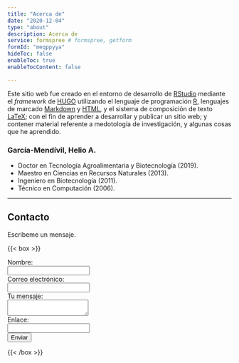 ```yaml
---
title: "Acerca de"
date: "2020-12-04"
type: "about"
description: Acerca de
service: formspree # formspree, getform
formId: "meqppyya"
hideToc: false
enableToc: true
enableTocContent: false

---
```




Este sitio web fue creado en el entorno de desarrollo de [RStudio](https://es.wikipedia.org/wiki/RStudio) mediante el *framework* de [HUGO](https://gohugo.io/) utilizando el lenguaje de programación [R](https://es.wikipedia.org/wiki/R_(lenguaje_de_programaci%C3%B3n)), lenguajes de marcado [Markdown](https://es.wikipedia.org/wiki/Markdown) y [HTML](https://es.wikipedia.org/wiki/HTML), y el sistema de composición de texto [LaTeX](https://es.wikipedia.org/wiki/LaTeX); con el fin de aprender a desarrollar y publicar un sitio web; y contener material referente a medotología de investigación, y algunas cosas que he aprendido.



### García-Mendívil, Helio A.

*  Doctor en Tecnología Agroalimentaria y Biotecnología (2019).
*  Maestro en Ciencias en Recursos Naturales (2013).
*  Ingeniero en Biotecnología (2011).
*  Técnico en Computación (2006).

---

## Contacto
            
Escribeme un mensaje.

{{< box >}}
            
<form
action="https://formspree.io/f/meqppyya"
method="POST"
>
<label>
Nombre:
<br>
<input type="text" name="Nombre">
</label>
<br>
<label>
Correo electrónico:
<br>
<input type="text" name="Correo">
</label>
<br>
<label>
Tu mensaje:
<br>
<textarea name="message"></textarea>
</label>
<br>
<label>
Enlace:
<br>
<input type="text" name="Enlace">
</label>
<br>
<!-- your other form fields go here -->
<button type="submit">Enviar</button>
</form>

{{< /box >}}

